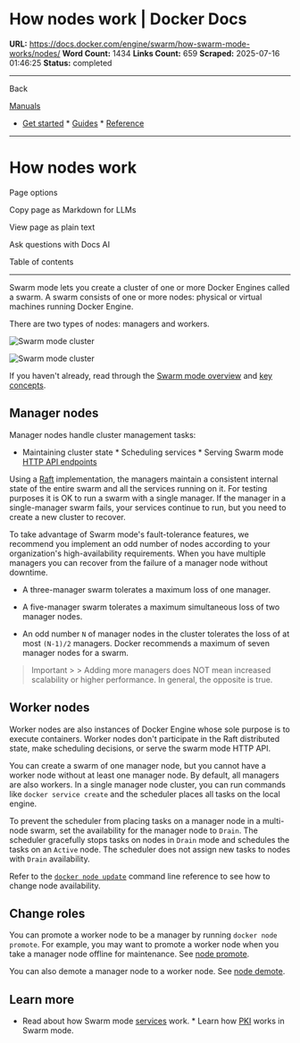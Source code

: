 # How nodes work | Docker Docs

**URL:** https://docs.docker.com/engine/swarm/how-swarm-mode-works/nodes/
**Word Count:** 1434
**Links Count:** 659
**Scraped:** 2025-07-16 01:46:25
**Status:** completed

---

Back

[Manuals](https://docs.docker.com/manuals/)

  * [Get started](https://docs.docker.com/get-started/)   * [Guides](https://docs.docker.com/guides/)   * [Reference](https://docs.docker.com/reference/)

* * *

# How nodes work

Page options

Copy page as Markdown for LLMs

View page as plain text

Ask questions with Docs AI

Table of contents

* * *

Swarm mode lets you create a cluster of one or more Docker Engines called a swarm. A swarm consists of one or more nodes: physical or virtual machines running Docker Engine.

There are two types of nodes: managers and workers.

![Swarm mode cluster](https://docs.docker.com/engine/swarm/images/swarm-diagram.webp)

![Swarm mode cluster](https://docs.docker.com/engine/swarm/images/swarm-diagram.webp)

If you haven't already, read through the [Swarm mode overview](https://docs.docker.com/engine/swarm/) and [key concepts](https://docs.docker.com/engine/swarm/key-concepts/).

## Manager nodes

Manager nodes handle cluster management tasks:

  * Maintaining cluster state   * Scheduling services   * Serving Swarm mode [HTTP API endpoints](https://docs.docker.com/reference/api/engine/)

Using a [Raft](https://raft.github.io/raft.pdf) implementation, the managers maintain a consistent internal state of the entire swarm and all the services running on it. For testing purposes it is OK to run a swarm with a single manager. If the manager in a single-manager swarm fails, your services continue to run, but you need to create a new cluster to recover.

To take advantage of Swarm mode's fault-tolerance features, we recommend you implement an odd number of nodes according to your organization's high-availability requirements. When you have multiple managers you can recover from the failure of a manager node without downtime.

  * A three-manager swarm tolerates a maximum loss of one manager.

  * A five-manager swarm tolerates a maximum simultaneous loss of two manager nodes.

  * An odd number `N` of manager nodes in the cluster tolerates the loss of at most `(N-1)/2` managers. Docker recommends a maximum of seven manager nodes for a swarm.

> Important >  > Adding more managers does NOT mean increased scalability or higher performance. In general, the opposite is true.

## Worker nodes

Worker nodes are also instances of Docker Engine whose sole purpose is to execute containers. Worker nodes don't participate in the Raft distributed state, make scheduling decisions, or serve the swarm mode HTTP API.

You can create a swarm of one manager node, but you cannot have a worker node without at least one manager node. By default, all managers are also workers. In a single manager node cluster, you can run commands like `docker service create` and the scheduler places all tasks on the local engine.

To prevent the scheduler from placing tasks on a manager node in a multi-node swarm, set the availability for the manager node to `Drain`. The scheduler gracefully stops tasks on nodes in `Drain` mode and schedules the tasks on an `Active` node. The scheduler does not assign new tasks to nodes with `Drain` availability.

Refer to the [`docker node update`](https://docs.docker.com/reference/cli/docker/node/update/) command line reference to see how to change node availability.

## Change roles

You can promote a worker node to be a manager by running `docker node promote`. For example, you may want to promote a worker node when you take a manager node offline for maintenance. See [node promote](https://docs.docker.com/reference/cli/docker/node/promote/).

You can also demote a manager node to a worker node. See [node demote](https://docs.docker.com/reference/cli/docker/node/demote/).

## Learn more

  * Read about how Swarm mode [services](https://docs.docker.com/engine/swarm/how-swarm-mode-works/services/) work.   * Learn how [PKI](https://docs.docker.com/engine/swarm/how-swarm-mode-works/pki/) works in Swarm mode.